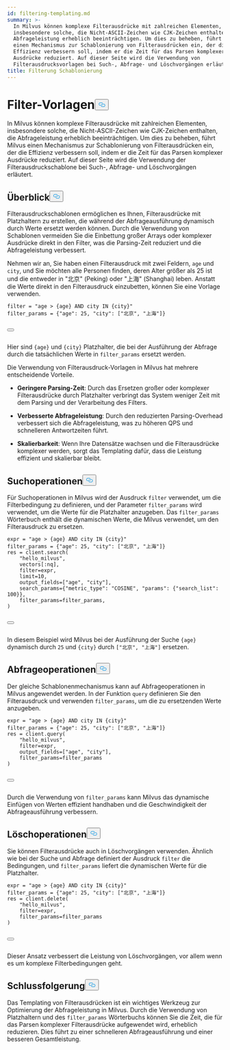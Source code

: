 ```yaml
---
id: filtering-templating.md
summary: >-
  In Milvus können komplexe Filterausdrücke mit zahlreichen Elementen,
  insbesondere solche, die Nicht-ASCII-Zeichen wie CJK-Zeichen enthalten, die
  Abfrageleistung erheblich beeinträchtigen. Um dies zu beheben, führt Milvus
  einen Mechanismus zur Schablonierung von Filterausdrücken ein, der die
  Effizienz verbessern soll, indem er die Zeit für das Parsen komplexer
  Ausdrücke reduziert. Auf dieser Seite wird die Verwendung von
  Filterausdrucksvorlagen bei Such-, Abfrage- und Löschvorgängen erläutert.
title: Filterung Schablonierung
---
```

<h1 id="Filter-Templating​" class="common-anchor-header">Filter-Vorlagen<button data-href="#Filter-Templating​" class="anchor-icon" translate="no">
      <svg translate="no"
        aria-hidden="true"
        focusable="false"
        height="20"
        version="1.1"
        viewBox="0 0 16 16"
        width="16"
      >
        <path
          fill="#0092E4"
          fill-rule="evenodd"
          d="M4 9h1v1H4c-1.5 0-3-1.69-3-3.5S2.55 3 4 3h4c1.45 0 3 1.69 3 3.5 0 1.41-.91 2.72-2 3.25V8.59c.58-.45 1-1.27 1-2.09C10 5.22 8.98 4 8 4H4c-.98 0-2 1.22-2 2.5S3 9 4 9zm9-3h-1v1h1c1 0 2 1.22 2 2.5S13.98 12 13 12H9c-.98 0-2-1.22-2-2.5 0-.83.42-1.64 1-2.09V6.25c-1.09.53-2 1.84-2 3.25C6 11.31 7.55 13 9 13h4c1.45 0 3-1.69 3-3.5S14.5 6 13 6z"
        ></path>
      </svg>
    </button></h1><p>In Milvus können komplexe Filterausdrücke mit zahlreichen Elementen, insbesondere solche, die Nicht-ASCII-Zeichen wie CJK-Zeichen enthalten, die Abfrageleistung erheblich beeinträchtigen. Um dies zu beheben, führt Milvus einen Mechanismus zur Schablonierung von Filterausdrücken ein, der die Effizienz verbessern soll, indem er die Zeit für das Parsen komplexer Ausdrücke reduziert. Auf dieser Seite wird die Verwendung der Filterausdruckschablone bei Such-, Abfrage- und Löschvorgängen erläutert.</p>
<h2 id="Overview​" class="common-anchor-header">Überblick<button data-href="#Overview​" class="anchor-icon" translate="no">
      <svg translate="no"
        aria-hidden="true"
        focusable="false"
        height="20"
        version="1.1"
        viewBox="0 0 16 16"
        width="16"
      >
        <path
          fill="#0092E4"
          fill-rule="evenodd"
          d="M4 9h1v1H4c-1.5 0-3-1.69-3-3.5S2.55 3 4 3h4c1.45 0 3 1.69 3 3.5 0 1.41-.91 2.72-2 3.25V8.59c.58-.45 1-1.27 1-2.09C10 5.22 8.98 4 8 4H4c-.98 0-2 1.22-2 2.5S3 9 4 9zm9-3h-1v1h1c1 0 2 1.22 2 2.5S13.98 12 13 12H9c-.98 0-2-1.22-2-2.5 0-.83.42-1.64 1-2.09V6.25c-1.09.53-2 1.84-2 3.25C6 11.31 7.55 13 9 13h4c1.45 0 3-1.69 3-3.5S14.5 6 13 6z"
        ></path>
      </svg>
    </button></h2><p>Filterausdruckschablonen ermöglichen es Ihnen, Filterausdrücke mit Platzhaltern zu erstellen, die während der Abfrageausführung dynamisch durch Werte ersetzt werden können. Durch die Verwendung von Schablonen vermeiden Sie die Einbettung großer Arrays oder komplexer Ausdrücke direkt in den Filter, was die Parsing-Zeit reduziert und die Abfrageleistung verbessert.</p>
<p>Nehmen wir an, Sie haben einen Filterausdruck mit zwei Feldern, <code translate="no">age</code> und <code translate="no">city</code>, und Sie möchten alle Personen finden, deren Alter größer als 25 ist und die entweder in "北京" (Peking) oder "上海" (Shanghai) leben. Anstatt die Werte direkt in den Filterausdruck einzubetten, können Sie eine Vorlage verwenden.</p>
<pre><code translate="no" class="language-python"><span class="hljs-built_in">filter</span> = <span class="hljs-string">&quot;age &gt; {age} AND city IN {city}&quot;</span>​
filter_params = {<span class="hljs-string">&quot;age&quot;</span>: <span class="hljs-number">25</span>, <span class="hljs-string">&quot;city&quot;</span>: [<span class="hljs-string">&quot;北京&quot;</span>, <span class="hljs-string">&quot;上海&quot;</span>]}​

<button class="copy-code-btn"></button></code></pre>
<p>Hier sind <code translate="no">{age}</code> und <code translate="no">{city}</code> Platzhalter, die bei der Ausführung der Abfrage durch die tatsächlichen Werte in <code translate="no">filter_params</code> ersetzt werden.</p>
<p>Die Verwendung von Filterausdruck-Vorlagen in Milvus hat mehrere entscheidende Vorteile.</p>
<ul>
<li><p><strong>Geringere Parsing-Zeit</strong>: Durch das Ersetzen großer oder komplexer Filterausdrücke durch Platzhalter verbringt das System weniger Zeit mit dem Parsing und der Verarbeitung des Filters.</p></li>
<li><p><strong>Verbesserte <strong>Abfrageleistung</strong></strong>: Durch den reduzierten Parsing-Overhead verbessert sich die Abfrageleistung, was zu höheren QPS und schnelleren Antwortzeiten führt.</p></li>
<li><p><strong>Skalierbarkeit</strong>: Wenn Ihre Datensätze wachsen und die Filterausdrücke komplexer werden, sorgt das Templating dafür, dass die Leistung effizient und skalierbar bleibt.</p></li>
</ul>
<h2 id="Search-Operations​" class="common-anchor-header">Suchoperationen<button data-href="#Search-Operations​" class="anchor-icon" translate="no">
      <svg translate="no"
        aria-hidden="true"
        focusable="false"
        height="20"
        version="1.1"
        viewBox="0 0 16 16"
        width="16"
      >
        <path
          fill="#0092E4"
          fill-rule="evenodd"
          d="M4 9h1v1H4c-1.5 0-3-1.69-3-3.5S2.55 3 4 3h4c1.45 0 3 1.69 3 3.5 0 1.41-.91 2.72-2 3.25V8.59c.58-.45 1-1.27 1-2.09C10 5.22 8.98 4 8 4H4c-.98 0-2 1.22-2 2.5S3 9 4 9zm9-3h-1v1h1c1 0 2 1.22 2 2.5S13.98 12 13 12H9c-.98 0-2-1.22-2-2.5 0-.83.42-1.64 1-2.09V6.25c-1.09.53-2 1.84-2 3.25C6 11.31 7.55 13 9 13h4c1.45 0 3-1.69 3-3.5S14.5 6 13 6z"
        ></path>
      </svg>
    </button></h2><p>Für Suchoperationen in Milvus wird der Ausdruck <code translate="no">filter</code> verwendet, um die Filterbedingung zu definieren, und der Parameter <code translate="no">filter_params</code> wird verwendet, um die Werte für die Platzhalter anzugeben. Das <code translate="no">filter_params</code> Wörterbuch enthält die dynamischen Werte, die Milvus verwendet, um den Filterausdruck zu ersetzen.</p>
<pre><code translate="no" class="language-python"><span class="hljs-built_in">expr</span> = <span class="hljs-string">&quot;age &gt; {age} AND city IN {city}&quot;</span>​
filter_params = {<span class="hljs-string">&quot;age&quot;</span>: 25, <span class="hljs-string">&quot;city&quot;</span>: [<span class="hljs-string">&quot;北京&quot;</span>, <span class="hljs-string">&quot;上海&quot;</span>]}​
res = client.search(​
    <span class="hljs-string">&quot;hello_milvus&quot;</span>,​
    vectors[:nq],​
    filter=<span class="hljs-built_in">expr</span>,​
    <span class="hljs-built_in">limit</span>=10,​
    output_fields=[<span class="hljs-string">&quot;age&quot;</span>, <span class="hljs-string">&quot;city&quot;</span>],​
    search_params={<span class="hljs-string">&quot;metric_type&quot;</span>: <span class="hljs-string">&quot;COSINE&quot;</span>, <span class="hljs-string">&quot;params&quot;</span>: {<span class="hljs-string">&quot;search_list&quot;</span>: 100}},​
    filter_params=filter_params,​
)​

<button class="copy-code-btn"></button></code></pre>
<p>In diesem Beispiel wird Milvus bei der Ausführung der Suche <code translate="no">{age}</code> dynamisch durch <code translate="no">25</code> und <code translate="no">{city}</code> durch <code translate="no">[&quot;北京&quot;, &quot;上海&quot;]</code> ersetzen.</p>
<h2 id="Query-Operations​" class="common-anchor-header">Abfrageoperationen<button data-href="#Query-Operations​" class="anchor-icon" translate="no">
      <svg translate="no"
        aria-hidden="true"
        focusable="false"
        height="20"
        version="1.1"
        viewBox="0 0 16 16"
        width="16"
      >
        <path
          fill="#0092E4"
          fill-rule="evenodd"
          d="M4 9h1v1H4c-1.5 0-3-1.69-3-3.5S2.55 3 4 3h4c1.45 0 3 1.69 3 3.5 0 1.41-.91 2.72-2 3.25V8.59c.58-.45 1-1.27 1-2.09C10 5.22 8.98 4 8 4H4c-.98 0-2 1.22-2 2.5S3 9 4 9zm9-3h-1v1h1c1 0 2 1.22 2 2.5S13.98 12 13 12H9c-.98 0-2-1.22-2-2.5 0-.83.42-1.64 1-2.09V6.25c-1.09.53-2 1.84-2 3.25C6 11.31 7.55 13 9 13h4c1.45 0 3-1.69 3-3.5S14.5 6 13 6z"
        ></path>
      </svg>
    </button></h2><p>Der gleiche Schablonenmechanismus kann auf Abfrageoperationen in Milvus angewendet werden. In der Funktion <code translate="no">query</code> definieren Sie den Filterausdruck und verwenden <code translate="no">filter_params</code>, um die zu ersetzenden Werte anzugeben.</p>
<pre><code translate="no" class="language-python"><span class="hljs-built_in">expr</span> = <span class="hljs-string">&quot;age &gt; {age} AND city IN {city}&quot;</span>​
filter_params = {<span class="hljs-string">&quot;age&quot;</span>: 25, <span class="hljs-string">&quot;city&quot;</span>: [<span class="hljs-string">&quot;北京&quot;</span>, <span class="hljs-string">&quot;上海&quot;</span>]}​
res = client.query(​
    <span class="hljs-string">&quot;hello_milvus&quot;</span>,​
    filter=<span class="hljs-built_in">expr</span>,​
    output_fields=[<span class="hljs-string">&quot;age&quot;</span>, <span class="hljs-string">&quot;city&quot;</span>],​
    filter_params=filter_params​
)​

<button class="copy-code-btn"></button></code></pre>
<p>Durch die Verwendung von <code translate="no">filter_params</code> kann Milvus das dynamische Einfügen von Werten effizient handhaben und die Geschwindigkeit der Abfrageausführung verbessern.</p>
<h2 id="Delete-Operations​" class="common-anchor-header">Löschoperationen<button data-href="#Delete-Operations​" class="anchor-icon" translate="no">
      <svg translate="no"
        aria-hidden="true"
        focusable="false"
        height="20"
        version="1.1"
        viewBox="0 0 16 16"
        width="16"
      >
        <path
          fill="#0092E4"
          fill-rule="evenodd"
          d="M4 9h1v1H4c-1.5 0-3-1.69-3-3.5S2.55 3 4 3h4c1.45 0 3 1.69 3 3.5 0 1.41-.91 2.72-2 3.25V8.59c.58-.45 1-1.27 1-2.09C10 5.22 8.98 4 8 4H4c-.98 0-2 1.22-2 2.5S3 9 4 9zm9-3h-1v1h1c1 0 2 1.22 2 2.5S13.98 12 13 12H9c-.98 0-2-1.22-2-2.5 0-.83.42-1.64 1-2.09V6.25c-1.09.53-2 1.84-2 3.25C6 11.31 7.55 13 9 13h4c1.45 0 3-1.69 3-3.5S14.5 6 13 6z"
        ></path>
      </svg>
    </button></h2><p>Sie können Filterausdrücke auch in Löschvorgängen verwenden. Ähnlich wie bei der Suche und Abfrage definiert der Ausdruck <code translate="no">filter</code> die Bedingungen, und <code translate="no">filter_params</code> liefert die dynamischen Werte für die Platzhalter.</p>
<pre><code translate="no" class="language-python"><span class="hljs-built_in">expr</span> = <span class="hljs-string">&quot;age &gt; {age} AND city IN {city}&quot;</span>​
filter_params = {<span class="hljs-string">&quot;age&quot;</span>: 25, <span class="hljs-string">&quot;city&quot;</span>: [<span class="hljs-string">&quot;北京&quot;</span>, <span class="hljs-string">&quot;上海&quot;</span>]}​
res = client.delete(​
    <span class="hljs-string">&quot;hello_milvus&quot;</span>,​
    filter=<span class="hljs-built_in">expr</span>,​
    filter_params=filter_params​
)​

<button class="copy-code-btn"></button></code></pre>
<p>Dieser Ansatz verbessert die Leistung von Löschvorgängen, vor allem wenn es um komplexe Filterbedingungen geht.</p>
<h2 id="Conclusion​" class="common-anchor-header">Schlussfolgerung<button data-href="#Conclusion​" class="anchor-icon" translate="no">
      <svg translate="no"
        aria-hidden="true"
        focusable="false"
        height="20"
        version="1.1"
        viewBox="0 0 16 16"
        width="16"
      >
        <path
          fill="#0092E4"
          fill-rule="evenodd"
          d="M4 9h1v1H4c-1.5 0-3-1.69-3-3.5S2.55 3 4 3h4c1.45 0 3 1.69 3 3.5 0 1.41-.91 2.72-2 3.25V8.59c.58-.45 1-1.27 1-2.09C10 5.22 8.98 4 8 4H4c-.98 0-2 1.22-2 2.5S3 9 4 9zm9-3h-1v1h1c1 0 2 1.22 2 2.5S13.98 12 13 12H9c-.98 0-2-1.22-2-2.5 0-.83.42-1.64 1-2.09V6.25c-1.09.53-2 1.84-2 3.25C6 11.31 7.55 13 9 13h4c1.45 0 3-1.69 3-3.5S14.5 6 13 6z"
        ></path>
      </svg>
    </button></h2><p>Das Templating von Filterausdrücken ist ein wichtiges Werkzeug zur Optimierung der Abfrageleistung in Milvus. Durch die Verwendung von Platzhaltern und des <code translate="no">filter_params</code> Wörterbuchs können Sie die Zeit, die für das Parsen komplexer Filterausdrücke aufgewendet wird, erheblich reduzieren. Dies führt zu einer schnelleren Abfrageausführung und einer besseren Gesamtleistung.</p>
